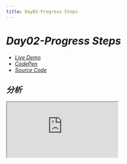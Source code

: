 ```yaml
---
title: Day02-Progress Steps
---
```


<i class="fa fa-car" />

# Day02-Progress Steps

- [Live Demo](https://50projects50days.com/projects/progress-steps/)
- [CodePen](https://codepen.io/hfxuanzai/pen/BavvBQG)
- [Source Code](https://github.dev/bradtraversy/50projects50days/tree/master/progress-steps)

## 分析

<IFrame src="https://50projects50days.com/projects/progress-steps/" />

一个进度条和两个按钮。

点击 Next 或 Prev 会有对应的进度条前进后退动画，然后数字的圈也会变成蓝色。

进度在开始或者结束时对应的按钮会禁用并且变成灰色，点按有个微微变小。

在快速点击时，进度条是连续的，推测进度条是一整个元素而不是分段的。

## 实现

### 思路

对页面的元素进行拆解分析：

1. 进度节点：

    圆形边框，颜色渐变。用 border-radius 和 border-color 实现。

2. 进度条连线：

    颜色水平移动。用 background-position-x 实现。

3. 按钮：

    设置点击样式，js 控制 disabled 属性。

### 代码

:::detail code-group
```html
<div class="progress-bar">
  <div class="bar"></div>
  <div class="node">1</div>
  <div class="node">2</div>
  <div class="node">3</div>
  <div class="node">4</div>
</div>
<div class="btn-group">
  <button>Prev</button>
  <button>Next</button>
</div>
```
```css
body {
  display: flex;
  justify-content: center;
  align-items: center;
  flex-direction: column;
  min-height: 100vh;
  margin: 0;
  background-color: #f6f7fb;
  font-family: Helvetica;
}

.progress-bar {
  width: 350px;
  display: flex;
  flex-direction: row;
  align-items: center;
  justify-content: space-between;
  position: relative;
}

.node {
  box-sizing: border-box;
  width: 30px;
  height: 30px;
  background-color: #fff;
  font-size: 16px;
  color: #999;
  display: flex;
  justify-content: center;
  align-items: center;
  border-radius: 50%;
  z-index: 5;

  transition: 0.3s;
  border: 3px solid #e0e0e0;
}
.node.activate {
  border-color: #3498db;
}

.bar {
  position: absolute;
  height: 5px;
  /* 查看进度条与节点的相对位置  */
  /* top: -20px; */
  /* 避免露出端口，并与节点对齐 */
  left: 15px;
  right: 15px;
  /* 背景颜色效果 */
  background-image: linear-gradient(to right, #e0e0e0 50%, #3498db 50%);
  background-size: 200%;

  /* 左右移动效果 */
  transition: 0.3s;
  background-position-x: 0%;
}

.btn-group {
  margin-top: 35px;
}
.btn-group button {
  color: #fff;
  height: 33px;
  width: 90px;
  font-weight: lighter;
  background-color: #3498db;
  border: none;
  border-radius: 5px;
  cursor: pointer;
  padding: 0;
  margin: 0 7px;
}
.btn-group button {
  color: #fff;
  height: 33px;
  width: 90px;
  border-radius: 5px;
  border: none;
  margin: 0 7px;
  background-color: #e0e0e0;
  cursor: not-allowed;
}
.btn-group button.activate {
  background-color: #3498db;
  cursor: pointer;
}
.btn-group button.activate:active {
  transform: scale(0.99);
}

```
```js
const [prevBtn, nextBtn] = document.querySelectorAll(".btn-group button");
const nodes = document.querySelectorAll(".node");
const bar = document.querySelector(".bar");
const totalStep = nodes.length;
const stepBarLength = 100 / (totalStep - 1);

let cur_step = 1;

// initial
update(1);

// bind linstener
prevBtn.addEventListener("click", () => {
  if (prevBtn.classList.contains("activate")) {
    update(cur_step - 1);
  }
});
nextBtn.addEventListener("click", () => {
  if (nextBtn.classList.contains("activate")) {
    update(cur_step + 1);
  }
});

function update(step) {
  console.log("step: ", step);
  // button state
  prevBtn.classList.add("activate");
  nextBtn.classList.add("activate");
  if (step <= 1) {
    prevBtn.classList.remove("activate");
  }
  if (step >= totalStep) {
    nextBtn.classList.remove("activate");
  }
  // node state
  nodes.forEach((node, index) => {
    if (index < step) {
      node.classList.add("activate");
    } else {
      node.classList.remove("activate");
    }
  });
  // bar state
  precent = (step - 1) * stepBarLength;
  bar.style.backgroundPositionX = `-${precent}%`;
  // update step
  cur_step = step;
}

```
:::

## 阅读

:::code-group
```html

```
```css

```
```js

```
:::

## 对比

## 总结

### CSS 属性选择器

*虽然最后没用到。*

要选中 `<button disabled>Next</button>` 这种有属性的标签，可以使用 CSS 的属性选择器 `button[disabled]` 这会选择所有有 `disabled` 标签的 `button` 。

如果根据属性的值选择的话，可以使用 `button[disbaled="true"]`，这只会选中 `<button disabled="true" />` 这样的元素。
